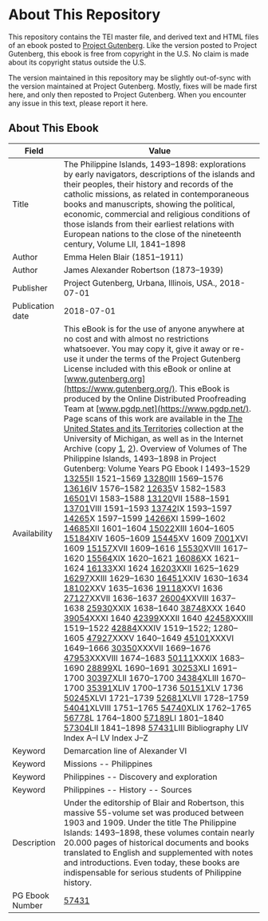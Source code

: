 # About This Repository

This repository contains the TEI master file, and derived text and HTML files of an ebook posted to [Project Gutenberg](https://www.gutenberg.org/). Like the version posted to Project Gutenberg, this ebook is free from copyright in the U.S. No claim is made about its copyright status outside the U.S.

The version maintained in this repository may be slightly out-of-sync with the version maintained at Project Gutenberg. Mostly, fixes will be made first here, and only then reposted to Project Gutenberg. When you encounter any issue in this text, please report it here.

## About This Ebook

| Field | Value |
| ----- | ----- |
| Title | The Philippine Islands, 1493–1898: explorations by early navigators, descriptions of the islands and their peoples, their history and records of the catholic missions, as related in contemporaneous books and manuscripts, showing the political, economic, commercial and religious conditions of those islands from their earliest relations with European nations to the close of the nineteenth century, Volume LII, 1841–1898 |
| Author | Emma Helen Blair (1851–1911) |
| Author | James Alexander Robertson (1873–1939) |
| Publisher | Project Gutenberg, Urbana, Illinois, USA., 2018-07-01 |
| Publication date | 2018-07-01 |
| Availability | This eBook is for the use of anyone anywhere at no cost and with almost no restrictions whatsoever. You may copy it, give it away or re-use it under the terms of the Project Gutenberg License included with this eBook or online at [www.gutenberg.org](https://www.gutenberg.org/). This eBook is produced by the Online Distributed Proofreading Team at [www.pgdp.net](https://www.pgdp.net/). Page scans of this work are available in the [The United States and its Territories](https://name.umdl.umich.edu/afk2830.0001.052) collection at the University of Michigan, as well as in the Internet Archive (copy [1](https://archive.org/details/philippineislan25bourgoog), [2](https://archive.org/details/philippineislan113bourgoog)). Overview of Volumes of The Philippine Islands, 1493–1898 in Project Gutenberg: Volume Years PG Ebook I 1493–1529 [13255](https://www.gutenberg.org/ebooks/13255)II 1521–1569 [13280](https://www.gutenberg.org/ebooks/13280)III 1569–1576 [13616](https://www.gutenberg.org/ebooks/13616)IV 1576–1582 [12635](https://www.gutenberg.org/ebooks/12635)V 1582–1583 [16501](https://www.gutenberg.org/ebooks/16501)VI 1583–1588 [13120](https://www.gutenberg.org/ebooks/13120)VII 1588–1591 [13701](https://www.gutenberg.org/ebooks/13701)VIII 1591–1593 [13742](https://www.gutenberg.org/ebooks/13742)IX 1593–1597 [14265](https://www.gutenberg.org/ebooks/14265)X 1597–1599 [14266](https://www.gutenberg.org/ebooks/14266)XI 1599–1602 [14685](https://www.gutenberg.org/ebooks/14685)XII 1601–1604 [15022](https://www.gutenberg.org/ebooks/15022)XIII 1604–1605 [15184](https://www.gutenberg.org/ebooks/15184)XIV 1605–1609 [15445](https://www.gutenberg.org/ebooks/15445)XV 1609 [7001](https://www.gutenberg.org/ebooks/7001)XVI 1609 [15157](https://www.gutenberg.org/ebooks/15157)XVII 1609–1616 [15530](https://www.gutenberg.org/ebooks/15530)XVIII 1617–1620 [15564](https://www.gutenberg.org/ebooks/15564)XIX 1620–1621 [16086](https://www.gutenberg.org/ebooks/16086)XX 1621–1624 [16133](https://www.gutenberg.org/ebooks/16133)XXI 1624 [16203](https://www.gutenberg.org/ebooks/16203)XXII 1625–1629 [16297](https://www.gutenberg.org/ebooks/16297)XXIII 1629–1630 [16451](https://www.gutenberg.org/ebooks/16451)XXIV 1630–1634 [18102](https://www.gutenberg.org/ebooks/18102)XXV 1635–1636 [19118](https://www.gutenberg.org/ebooks/19118)XXVI 1636 [27127](https://www.gutenberg.org/ebooks/27127)XXVII 1636–1637 [26004](https://www.gutenberg.org/ebooks/26004)XXVIII 1637–1638 [25930](https://www.gutenberg.org/ebooks/25930)XXIX 1638–1640 [38748](https://www.gutenberg.org/ebooks/38748)XXX 1640 [39054](https://www.gutenberg.org/ebooks/39054)XXXI 1640 [42399](https://www.gutenberg.org/ebooks/42399)XXXII 1640 [42458](https://www.gutenberg.org/ebooks/42458)XXXIII 1519–1522 [42884](https://www.gutenberg.org/ebooks/42884)XXXIV 1519–1522; 1280–1605 [47927](https://www.gutenberg.org/ebooks/47927)XXXV 1640–1649 [45101](https://www.gutenberg.org/ebooks/45101)XXXVI 1649–1666 [30350](https://www.gutenberg.org/ebooks/30350)XXXVII 1669–1676 [47953](https://www.gutenberg.org/ebooks/47953)XXXVIII 1674–1683 [50111](https://www.gutenberg.org/ebooks/50111)XXXIX 1683–1690 [28899](https://www.gutenberg.org/ebooks/28899)XL 1690–1691 [30253](https://www.gutenberg.org/ebooks/30253)XLI 1691–1700 [30397](https://www.gutenberg.org/ebooks/30397)XLII 1670–1700 [34384](https://www.gutenberg.org/ebooks/34384)XLIII 1670–1700 [35391](https://www.gutenberg.org/ebooks/35391)XLIV 1700–1736 [50151](https://www.gutenberg.org/ebooks/50151)XLV 1736 [50245](https://www.gutenberg.org/ebooks/50245)XLVI 1721–1739 [52681](https://www.gutenberg.org/ebooks/52681)XLVII 1728–1759 [54041](https://www.gutenberg.org/ebooks/54041)XLVIII 1751–1765 [54740](https://www.gutenberg.org/ebooks/54740)XLIX 1762–1765 [56778](https://www.gutenberg.org/ebooks/56778)L 1764–1800 [57189](https://www.gutenberg.org/ebooks/57189)LI 1801–1840 [57304](https://www.gutenberg.org/ebooks/57304)LII 1841–1898 [57431](https://www.gutenberg.org/ebooks/57431)LIII Bibliography LIV Index A–I LV Index J–Z |
| Keyword | Demarcation line of Alexander VI |
| Keyword | Missions -- Philippines |
| Keyword | Philippines -- Discovery and exploration |
| Keyword | Philippines -- History -- Sources |
| Description | Under the editorship of Blair and Robertson, this massive 55-volume set was produced between 1903 and 1909. Under the title The Philippine Islands: 1493–1898, these volumes contain nearly 20.000 pages of historical documents and books translated to English and supplemented with notes and introductions. Even today, these books are indispensable for serious students of Philippine history. |
| PG Ebook Number | [57431](https://www.gutenberg.org/ebooks/57431) |
